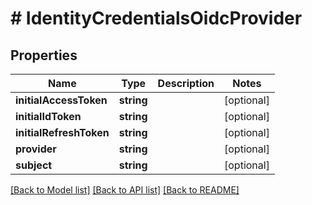 # # IdentityCredentialsOidcProvider

## Properties

Name | Type | Description | Notes
------------ | ------------- | ------------- | -------------
**initialAccessToken** | **string** |  | [optional]
**initialIdToken** | **string** |  | [optional]
**initialRefreshToken** | **string** |  | [optional]
**provider** | **string** |  | [optional]
**subject** | **string** |  | [optional]

[[Back to Model list]](../../README.md#models) [[Back to API list]](../../README.md#endpoints) [[Back to README]](../../README.md)
